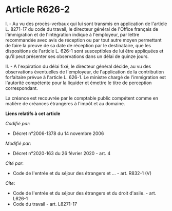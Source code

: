 # Article R626-2

I. - Au vu des procès-verbaux qui lui sont transmis en application de l'article L. 8271-17 du code du travail, le directeur
général de l'Office français de l'immigration et de l'intégration indique à l'employeur, par lettre recommandée avec avis de
réception ou par tout autre moyen permettant de faire la preuve de sa date de réception par le destinataire, que les
dispositions de l'article L. 626-1 sont susceptibles de lui être appliquées et qu'il peut présenter ses observations dans un
délai de quinze jours.

II. - A l'expiration du délai fixé, le directeur général décide, au vu des observations éventuelles de l'employeur, de
l'application de la contribution forfaitaire prévue à l'article L. 626-1. Le ministre chargé de l'immigration est l'autorité
compétente pour la liquider et émettre le titre de perception correspondant.

La créance est recouvrée par le comptable public compétent comme en matière de créances étrangères à l'impôt et au domaine.

**Liens relatifs à cet article**

_Codifié par_:

  - Décret n°2006-1378 du 14 novembre 2006

_Modifié par_:

  - Décret n°2020-163 du 26 février 2020 - art. 4

_Cité par_:

  - Code de l'entrée et du séjour des étrangers et ... - art. R832-1 (V)

_Cite_:

  - Code de l'entrée et du séjour des étrangers et du droit d'asile. - art. L626-1
  - Code du travail - art. L8271-17
